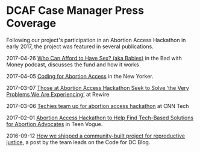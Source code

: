 # DCAF Case Manager Press Coverage

Following our project's participation in an Abortion Access Hackathon in early 2017, the project was featured in several publications.

2017-04-26 [Who Can Afford to Have Sex? (aka Babies)](http://panoply.fm/podcasts/badwithmoney/episodes/11ieZsrbNEO6YM8yMACgWu) in the Bad with Money podcast, discusses the fund and how it works

2017-04-05 [Coding for Abortion Access](http://www.newyorker.com/tech/elements/coding-for-abortion-access) in the New Yorker.

2017-03-07 [Those at Abortion Access Hackathon Seek to Solve ‘the Very Problems We Are Experiencing’](https://rewire.news/article/2017/03/07/abortion-access-hackathon-seek-solve-problems-experiencing/) at Rewire

2017-03-06 [Techies team up for abortion access hackathon](http://money.cnn.com/2017/03/06/technology/abortion-access-hackathon-san-francisco/) at CNN Tech

2017-02-01 [Abortion Access Hackathon to Help Find Tech-Based Solutions for Abortion Advocates](http://www.teenvogue.com/story/abortion-access-hackathon-to-help-find-tech-based-solutions-for-abortion-advocates) in Teen Vogue.

2016-09-12 [How we shipped a community-built project for reproductive justice](https://codefordc.org/blog/2016/09/12/code-for-dcaf.html), a post by the team leads on the Code for DC Blog.
